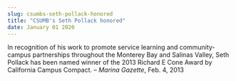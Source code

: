 ```yaml
---
slug: csumbs-seth-pollack-honored
title: "CSUMB's Seth Pollack honored"
date: January 01 2020
---
```


 
<p>
  In recognition of his work to promote service learning and community-campus
  partnerships throughout the Monterey Bay and Salinas Valley, Seth Pollack has
  been named winner of the 2013 Richard E Cone Award by California Campus
  Compact. – <em>Marina Gazette</em>, Feb. 4, 2013
</p>
 

